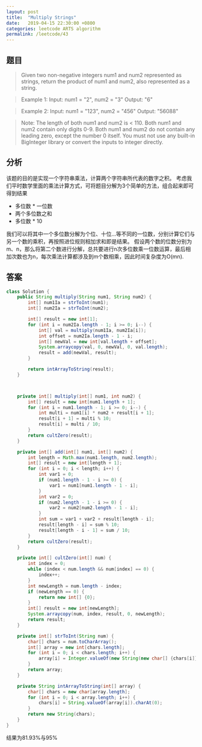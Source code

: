 ```yaml
---
layout: post
title:  "Multiply Strings"
date:   2019-04-15 22:30:00 +0800
categories: leetcode ARTS algorithm
permalink: /leetcode/43
---
```


## 题目
> Given two non-negative integers num1 and num2 represented as strings, return the product of num1 and num2, also represented as a string.

>Example 1:
Input: num1 = "2", num2 = "3"
Output: "6"

>Example 2:
Input: num1 = "123", num2 = "456"
Output: "56088"

> Note:
The length of both num1 and num2 is < 110.
Both num1 and num2 contain only digits 0-9.
Both num1 and num2 do not contain any leading zero, except the number 0 itself.
You must not use any built-in BigInteger library or convert the inputs to integer directly.

## 分析
该题的目的是实现一个字符串乘法，计算两个字符串所代表的数字之积。
考虑我们平时数学里面的乘法计算方式，可将题目分解为3个简单的方法，组合起来即可得到结果

* 多位数 * 一位数
* 两个多位数之和
* 多位数 * 10

我们可以将其中一个多位数分解为个位、十位...等不同的一位数，分别计算它们与另一个数的乘积，再按照进位规则相加求和即是结果。
假设两个数的位数分别为m、n，那么将第二个数进行分解，总共要进行n次多位数乘一位数运算，最后相加次数也为n，每次乘法计算都涉及到m个数相乘，因此时间复杂度为O(mn).

## 答案
``` java
class Solution {
    public String multiply(String num1, String num2) {
        int[] num1Ia = strToInt(num1);
        int[] num2Ia = strToInt(num2);

        int[] result = new int[1];
        for (int i = num2Ia.length - 1; i >= 0; i--) {
            int[] val = multiply(num1Ia, num2Ia[i]);
            int offset = num2Ia.length - 1 - i;
            int[] newVal = new int[val.length + offset];
            System.arraycopy(val, 0, newVal, 0, val.length);
            result = add(newVal, result);
        }

        return intArrayToString(result);
    }



    private int[] multiply(int[] num1, int num2) {
        int[] result = new int[num1.length + 1];
        for (int i = num1.length - 1; i >= 0; i--) {
            int multi = num1[i] * num2 + result[i + 1];
            result[i + 1] = multi % 10;
            result[i] = multi / 10;
        }
        return cultZero(result);
    }

    private int[] add(int[] num1, int[] num2) {
        int length = Math.max(num1.length, num2.length);
        int[] result = new int[length + 1];
        for (int i = 0; i < length; i++) {
            int var1 = 0;
            if (num1.length - 1 - i >= 0) {
                var1 = num1[num1.length - 1 - i];
            }
            int var2 = 0;
            if (num2.length - 1 - i >= 0) {
                var2 = num2[num2.length - 1 - i];
            }
            int sum = var1 + var2 + result[length - i];
            result[length - i] = sum % 10;
            result[length - i - 1] = sum / 10;
        }
        return cultZero(result);
    }

    private int[] cultZero(int[] num) {
        int index = 0;
        while (index < num.length && num[index] == 0) {
            index++;
        }
        int newLength = num.length - index;
        if (newLength == 0) {
            return new int[] {0};
        }
        int[] result = new int[newLength];
        System.arraycopy(num, index, result, 0, newLength);
        return result;
    }

    private int[] strToInt(String num) {
        char[] chars = num.toCharArray();
        int[] array = new int[chars.length];
        for (int i = 0; i < chars.length; i++) {
            array[i] = Integer.valueOf(new String(new char[] {chars[i]}));
        }
        return array;
    }

    private String intArrayToString(int[] array) {
        char[] chars = new char[array.length];
        for (int i = 0; i < array.length; i++) {
            chars[i] = String.valueOf(array[i]).charAt(0);
        }
        return new String(chars);
    }
}
```
结果为81.93%与95%